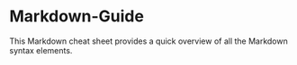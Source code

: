 # Markdown-Guide
This Markdown cheat sheet provides a quick overview of all the Markdown syntax elements.
